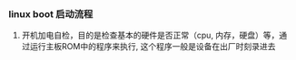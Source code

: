 ### linux  boot 启动流程
1. 开机加电自检，目的是检查基本的硬件是否正常（cpu, 内存，硬盘）等，通过运行主板ROM中的程序来执行, 这个程序一般是设备在出厂时刻录进去
<!--stackedit_data:
eyJoaXN0b3J5IjpbLTEwOTAwMzMyMTAsNzMwOTk4MTE2XX0=
-->